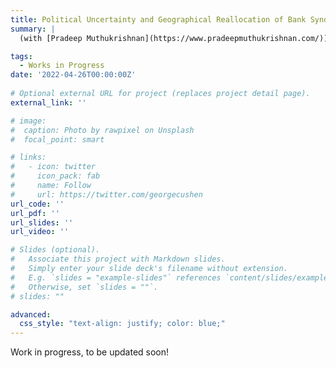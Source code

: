 ```yaml
---  
title: Political Uncertainty and Geographical Reallocation of Bank Syndicated Lending
summary: |
  (with [Pradeep Muthukrishnan](https://www.pradeepmuthukrishnan.com/))

tags:
  - Works in Progress
date: '2022-04-26T00:00:00Z'
 
# Optional external URL for project (replaces project detail page).
external_link: ''

# image:
#  caption: Photo by rawpixel on Unsplash
#  focal_point: smart

# links:
#   - icon: twitter
#     icon_pack: fab
#     name: Follow
#     url: https://twitter.com/georgecushen
url_code: ''
url_pdf: ''
url_slides: ''
url_video: ''

# Slides (optional).
#   Associate this project with Markdown slides.
#   Simply enter your slide deck's filename without extension.
#   E.g. `slides = "example-slides"` references `content/slides/example-slides.md`.
#   Otherwise, set `slides = ""`.
# slides: ""

advanced:
  css_style: "text-align: justify; color: blue;"
---
```

Work in progress, to be updated soon!
